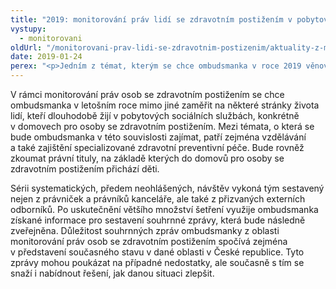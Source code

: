 ```yaml
---
title: "2019: monitorování práv lidí se zdravotním postižením v pobytových sociálních službách"
vystupy:
  - monitorovani
oldUrl: "/monitorovani-prav-lidi-se-zdravotnim-postizenim/aktuality-z-monitorovani/aktuality-z-monitorovani-2019/2019-monitorovani-prav-lidi-se-zdravotnim-postizenim-v-pobytovych-socialnich-sluzbach/"
date: 2019-01-24
perex: "<p>Jedním z témat, kterým se chce ombudsmanka v roce 2019 věnovat, jsou práva lidí se zdravotním postižením dlouhodobě žijících v domovech pro osoby se zdravotním postižením.</p>"
---
```


<!-- imported from the old website -->

<p>V rámci monitorování práv osob se zdravotním postižením se chce ombudsmanka v letošním roce mimo jiné zaměřit na některé stránky života lidí, kteří dlouhodobě žijí v pobytových sociálních službách, konkrétně v domovech pro osoby se zdravotním postižením. Mezi témata, o která se bude ombudsmanka v této souvislosti zajímat, patří zejména vzdělávání a také zajištění specializované zdravotní preventivní péče. Bude rovněž zkoumat právní tituly, na základě kterých do domovů pro osoby se zdravotním postižením přichází děti.</p><p> Sérii systematických, předem neohlášených, návštěv vykoná tým sestavený nejen z právniček a právníků kanceláře, ale také z přizvaných externích odborníků. Po uskutečnění většího množství šetření využije ombudsmanka získané informace pro sestavení souhrnné zprávy, která bude následně zveřejněna. Důležitost souhrnných zpráv ombudsmanky z oblasti monitorování práv osob se zdravotním postižením spočívá zejména v představení současného stavu v dané oblasti v České republice. Tyto zprávy mohou poukázat na případné nedostatky, ale současně s tím se snaží i nabídnout řešení, jak danou situaci zlepšit.</p>
